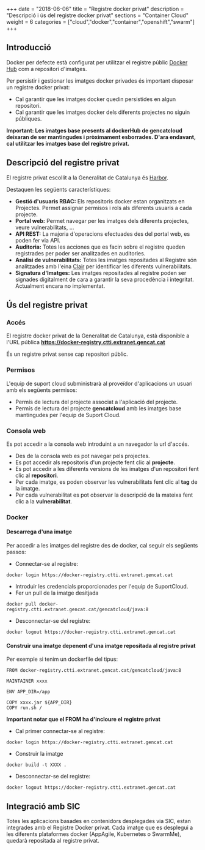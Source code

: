 +++
date          = "2018-06-06"
title         = "Registre docker privat"
description   = "Descripció i ús del registre docker privat"
sections      = "Container Cloud"
weight        = 6
categories    = ["cloud","docker","container","openshift","swarm"]
+++
## Introducció

Docker per defecte està configurat per utilitzar el registre públic [Docker Hub](https://hub.docker.com/) com a repositori d'imatges.

Per persistir i gestionar les imatges docker privades és important disposar un registre docker privat:

* Cal garantir que les imatges docker quedin persistides en algun repositori.
* Cal garantir que les imatges docker dels diferents projectes no siguin públiques.

**Important: Les imatges base presents al dockerHub de gencatcloud deixaran de ser mantingudes i pròximament esborrades. D'ara endavant, cal utilitzar les imatges base del registre privat.**

## Descripció del registre privat

El registre privat escollit a la Generalitat de Catalunya és [Harbor](https://vmware.github.io/harbor/).

Destaquen les següents característiques:

* **Gestió d'usuaris RBAC:** Els repositoris docker estan organitzats en Projectes. Permet assignar permisos i rols als diferents usuaris a cada projecte.
* **Portal web:** Permet navegar per les imatges dels diferents projectes, veure vulnerabilitats, ...
* **API REST:** La majoria d'operacions efectuades des del portal web, es poden fer via API.
* **Auditoria:** Totes les acciones que es facin sobre el registre queden registrades per poder ser analitzades en auditories.
* **Anàlisi de vulnerabilitats:** Totes les imatges repositades al Registre són analitzades amb l'eina [Clair](https://github.com/coreos/clair) per identificar les diferents vulnerabilitats.
* **Signatura d'Imatges:** Les imatges repositades al registre poden ser signades digitalment de cara a garantir la seva procedència i integritat. Actualment encara no implementat.

## Ús del registre privat
### Accés
El registre docker privat de la Generalitat de Catalunya, està disponible a l'URL pública **https://docker-registry.ctti.extranet.gencat.cat**

És un registre privat sense cap repositori públic.

### Permisos
L'equip de suport cloud subministrarà al proveïdor d'aplicacions un usuari amb els següents permisos:
* Permís de lectura del projecte associat a l'aplicació del projecte.
* Permís de lectura del projecte **gencatcloud** amb les imatges base mantingudes per l'equip de Suport Cloud.

### Consola web
Es pot accedir a la consola web introduint a un navegador la url d'accés.
* Des de la consola web es pot navegar pels projectes.
* Es pot accedir als repositoris d'un projecte fent clic al **projecte**.
* Es pot accedir a les diferents versions de les imatges d'un repositori fent clic al **repositori**.
* Per cada imatge, es poden observar les vulnerabilitats fent clic al **tag** de la imatge.
* Per cada vulnerabilitat es pot observar la descripció de la mateixa fent clic a la **vulnerabilitat**.

### Docker
#### Descarrega d'una imatge
Per accedir a les imatges del registre des de docker, cal seguir els següents passos:
* Connectar-se al registre:
```
docker login https://docker-registry.ctti.extranet.gencat.cat
```
* Introduir les credencials proporcionades per l'equip de SuportCloud.
* Fer un pull de la imatge desitjada
```
docker pull docker-registry.ctti.extranet.gencat.cat/gencatcloud/java:8
```
* Desconnectar-se del registre:
```
docker logout https://docker-registry.ctti.extranet.gencat.cat
```

#### Construir una imatge depenent d'una imatge repositada al registre privat
Per exemple si tenim un dockerfile del tipus:

```
FROM docker-registry.ctti.extranet.gencat.cat/gencatcloud/java:8

MAINTAINER xxxx

ENV APP_DIR=/app

COPY xxxx.jar ${APP_DIR}
COPY run.sh /
```

**Important notar que el FROM ha d'incloure el registre privat**
* Cal primer connectar-se al registre:
```
docker login https://docker-registry.ctti.extranet.gencat.cat
```
* Construir la imatge
```
docker build -t XXXX .
```
* Desconnectar-se del registre:
```
docker logout https://docker-registry.ctti.extranet.gencat.cat
```

## Integració amb SIC
Totes les aplicacions basades en contenidors desplegades via SIC, estan integrades amb el Registre Docker privat.
Cada imatge que es desplegui a les diferents plataformes docker (AppAgile, Kubernetes o SwarmMe), quedarà repositada al registre privat.
